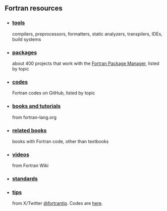 ## Fortran resources

- ### [tools](https://beliavsky.github.io/Fortran-Tools/)
   compilers, preprocessors, formatters, static analyzers, transpilers, IDEs, build systems<br>
- ### [packages](https://beliavsky.github.io/Fortran-packages-list/)
   about 400 projects that work with the [Fortran Package Manager](https://fpm.fortran-lang.org/), listed by topic
- ### [codes](https://beliavsky.github.io/Fortran-code-on-GitHub/)
   Fortran codes on GitHub, listed by topic
- ### [books and tutorials](https://fortran-lang.org/learn/)
   from fortran-lang.org 
- ### [related books](https://beliavsky.github.io/Fortran-related-books/)
   books with Fortran code, other than textbooks
- ### [videos](https://fortranwiki.org/fortran/show/Videos)
   from Fortran Wiki
- ### [standards](https://j3-fortran.org/)  
- ### [tips](https://zmoon.github.io/FortranTipBrowser/)
   from X/Twitter [@fortrantip](https://x.com/FortranTip). Codes are [here](https://github.com/Beliavsky/FortranTip).
